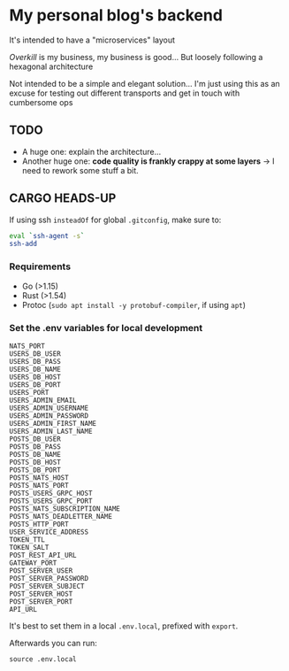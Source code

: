 # My personal blog's backend

It's intended to have a "microservices" layout

_Overkill_ is my business, my business is good... But loosely following a hexagonal architecture

Not intended to be a simple and elegant solution... I'm just using this as an excuse for testing out different transports and get in touch with cumbersome ops

## TODO

-  A huge one: explain the architecture...
-  Another huge one: **code quality is frankly crappy at some layers** -> I need
    to rework some stuff a bit.

## CARGO HEADS-UP

If using ssh `insteadOf` for global `.gitconfig`, make sure to:

```bash
eval `ssh-agent -s`
ssh-add
```

### Requirements

- Go (>1.15)
- Rust (>1.54)
- Protoc (`sudo apt install -y protobuf-compiler`, if using `apt`)

### Set the .env variables for local development

```
NATS_PORT
USERS_DB_USER
USERS_DB_PASS
USERS_DB_NAME
USERS_DB_HOST
USERS_DB_PORT
USERS_PORT
USERS_ADMIN_EMAIL
USERS_ADMIN_USERNAME
USERS_ADMIN_PASSWORD
USERS_ADMIN_FIRST_NAME
USERS_ADMIN_LAST_NAME
POSTS_DB_USER
POSTS_DB_PASS
POSTS_DB_NAME
POSTS_DB_HOST
POSTS_DB_PORT
POSTS_NATS_HOST
POSTS_NATS_PORT
POSTS_USERS_GRPC_HOST
POSTS_USERS_GRPC_PORT
POSTS_NATS_SUBSCRIPTION_NAME
POSTS_NATS_DEADLETTER_NAME
POSTS_HTTP_PORT
USER_SERVICE_ADDRESS
TOKEN_TTL
TOKEN_SALT
POST_REST_API_URL
GATEWAY_PORT
POST_SERVER_USER
POST_SERVER_PASSWORD
POST_SERVER_SUBJECT
POST_SERVER_HOST
POST_SERVER_PORT
API_URL
```

It's best to set them in a local `.env.local`, prefixed with `export`.

Afterwards you can run:

```
source .env.local
```
